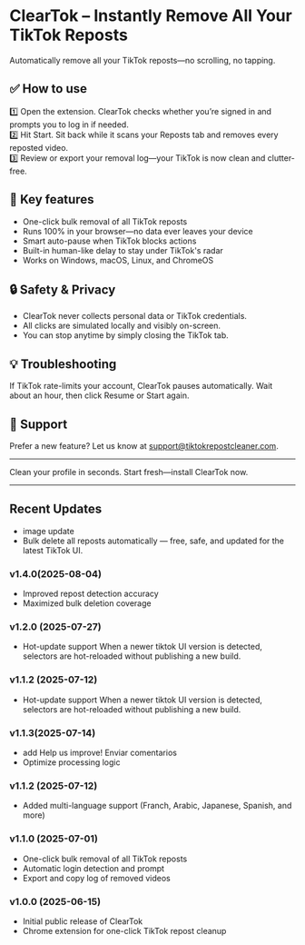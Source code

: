 # ClearTok – Instantly Remove All Your TikTok Reposts

Automatically remove all your TikTok reposts—no scrolling, no tapping.

## ✅ How to use
1️⃣ Open the extension. ClearTok checks whether you’re signed in and prompts you to log in if needed.  
2️⃣ Hit Start. Sit back while it scans your Reposts tab and removes every reposted video.  
3️⃣ Review or export your removal log—your TikTok is now clean and clutter-free.

## 🔧 Key features
- One-click bulk removal of all TikTok reposts
- Runs 100% in your browser—no data ever leaves your device
- Smart auto-pause when TikTok blocks actions
- Built-in human-like delay to stay under TikTok's radar
- Works on Windows, macOS, Linux, and ChromeOS

## 🔒 Safety & Privacy
- ClearTok never collects personal data or TikTok credentials.
- All clicks are simulated locally and visibly on-screen.
- You can stop anytime by simply closing the TikTok tab.

## 💡 Troubleshooting
If TikTok rate-limits your account, ClearTok pauses automatically. Wait about an hour, then click Resume or Start again.

## 📩 Support
Prefer a new feature? Let us know at support@tiktokrepostcleaner.com.

---

Clean your profile in seconds. Start fresh—install ClearTok now.

---

## Recent Updates
- image update
- Bulk delete all reposts automatically — free, safe, and updated for the latest TikTok UI.

### v1.4.0(2025-08-04)
- Improved repost detection accuracy
- Maximized bulk deletion coverage

### v1.2.0 (2025-07-27)
- Hot-update support
  When a newer tiktok UI version is detected, selectors are hot-reloaded without publishing a new build.

### v1.1.2 (2025-07-12)
- Hot-update support
  When a newer tiktok UI version is detected, selectors are hot-reloaded without publishing a new build.

### v1.1.3(2025-07-14)
- add Help us improve! Enviar comentarios	
- Optimize processing logic

### v1.1.2 (2025-07-12)
- Added multi-language support (Franch, Arabic, Japanese, Spanish, and more)

### v1.1.0 (2025-07-01)
- One-click bulk removal of all TikTok reposts
- Automatic login detection and prompt
- Export and copy log of removed videos

### v1.0.0 (2025-06-15)
- Initial public release of ClearTok
- Chrome extension for one-click TikTok repost cleanup